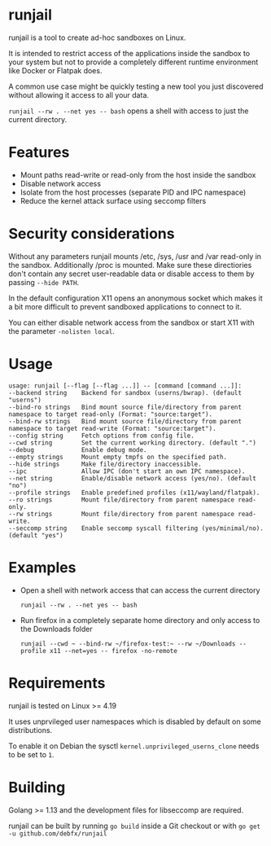 # runjail

runjail is a tool to create ad-hoc sandboxes on Linux.

It is intended to restrict access of the applications inside the sandbox
to your system but not to provide a completely different runtime environment
like Docker or Flatpak does.

A common use case might be quickly testing a new tool you just discovered
without allowing it access to all your data.

`runjail --rw . --net yes -- bash` opens a shell with access to just the
current directory.


# Features

* Mount paths read-write or read-only from the host inside the sandbox
* Disable network access
* Isolate from the host processes (separate PID and IPC namespace)
* Reduce the kernel attack surface using seccomp filters


# Security considerations

Without any parameters runjail mounts /etc, /sys, /usr and /var read-only
in the sandbox. Additionally /proc is mounted.
Make sure these directiories don't contain any secret user-readable data
or disable access to them by passing `--hide PATH`.

In the default configuration X11 opens an anonymous socket which makes it
a bit more difficult to prevent sandboxed applications to connect to it.

You can either disable network access from the sandbox or start X11 with
the parameter `-nolisten local`.


# Usage

```
usage: runjail [--flag [--flag ...]] -- [command [command ...]]:
--backend string    Backend for sandbox (userns/bwrap). (default "userns")
--bind-ro strings   Bind mount source file/directory from parent namespace to target read-only (Format: "source:target").
--bind-rw strings   Bind mount source file/directory from parent namespace to target read-write (Format: "source:target").
--config string     Fetch options from config file.
--cwd string        Set the current working directory. (default ".")
--debug             Enable debug mode.
--empty strings     Mount empty tmpfs on the specified path.
--hide strings      Make file/directory inaccessible.
--ipc               Allow IPC (don't start an own IPC namespace).
--net string        Enable/disable network access (yes/no). (default "no")
--profile strings   Enable predefined profiles (x11/wayland/flatpak).
--ro strings        Mount file/directory from parent namespace read-only.
--rw strings        Mount file/directory from parent namespace read-write.
--seccomp string    Enable seccomp syscall filtering (yes/minimal/no). (default "yes")
```


# Examples

* Open a shell with network access that can access the current directory

  `runjail --rw . --net yes -- bash`

* Run firefox in a completely separate home directory and only access to the Downloads folder

  `runjail --cwd ~ --bind-rw ~/firefox-test:~ --rw ~/Downloads --profile x11 --net=yes -- firefox -no-remote`


# Requirements

runjail is tested on Linux >= 4.19

It uses unprvileged user namespaces which is disabled by default on some
distributions.

To enable it on Debian the sysctl `kernel.unprivileged_userns_clone` needs
to be set to `1`.


# Building

Golang >= 1.13 and the development files for libseccomp are required.

runjail can be built by running `go build` inside a Git checkout or with
`go get -u github.com/debfx/runjail`
